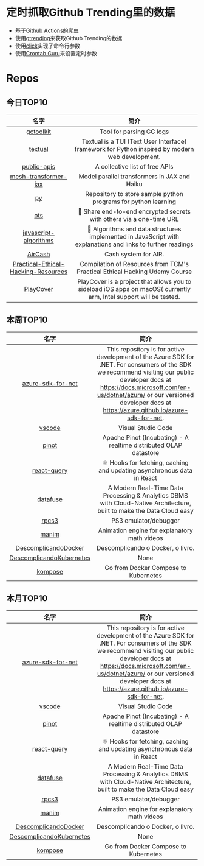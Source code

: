 # 定时抓取Github Trending里的数据
* 基于[Github Actions](https://docs.github.com/en/actions)的爬虫
* 使用[gtrending](https://github.com/hedythedev/gtrending)来获取Github Trending的数据
* 使用[click](https://github.com/pallets/click)实现了命令行参数
* 使用[Crontab Guru](https://crontab.guru/)来设置定时参数

# Repos
## 今日TOP10 
<!-- START OF DAILY_TOP10_REPOS -->
| 名字 | 简介 |
| :----: | :----: |
| [gctoolkit](https://github.com/microsoft/gctoolkit) | Tool for parsing GC logs |
| [textual](https://github.com/willmcgugan/textual) | Textual is a TUI (Text User Interface) framework for Python inspired by modern web development. |
| [public-apis](https://github.com/public-apis/public-apis) | A collective list of free APIs |
| [mesh-transformer-jax](https://github.com/kingoflolz/mesh-transformer-jax) | Model parallel transformers in JAX and Haiku |
| [py](https://github.com/codebasics/py) | Repository to store sample python programs for python learning |
| [ots](https://github.com/sniptt-official/ots) | 🔐 Share end-to-end encrypted secrets with others via a one-time URL |
| [javascript-algorithms](https://github.com/trekhleb/javascript-algorithms) | 📝 Algorithms and data structures implemented in JavaScript with explanations and links to further readings |
| [AirCash](https://github.com/Aircoin-official/AirCash) | Cash system for AIR. |
| [Practical-Ethical-Hacking-Resources](https://github.com/TCM-Course-Resources/Practical-Ethical-Hacking-Resources) | Compilation of Resources from TCM's Practical Ethical Hacking Udemy Course |
| [PlayCover](https://github.com/Letscoder/PlayCover) | PlayCover is a project that allows you to sideload iOS apps on macOS( currently arm, Intel support will be tested. |
<!-- END OF DAILY_TOP10_REPOS -->

## 本周TOP10
<!-- START OF WEEKLY_TOP10_REPOS -->
| 名字 | 简介 |
| :----: | :----: |
| [azure-sdk-for-net](https://github.com/Azure/azure-sdk-for-net) | This repository is for active development of the Azure SDK for .NET. For consumers of the SDK we recommend visiting our public developer docs at https://docs.microsoft.com/en-us/dotnet/azure/ or our versioned developer docs at https://azure.github.io/azure-sdk-for-net. |
| [vscode](https://github.com/microsoft/vscode) | Visual Studio Code |
| [pinot](https://github.com/apache/pinot) | Apache Pinot (Incubating) - A realtime distributed OLAP datastore |
| [react-query](https://github.com/tannerlinsley/react-query) | ⚛️ Hooks for fetching, caching and updating asynchronous data in React |
| [datafuse](https://github.com/datafuselabs/datafuse) | A Modern Real-Time Data Processing & Analytics DBMS with Cloud-Native Architecture, built to make the Data Cloud easy |
| [rpcs3](https://github.com/RPCS3/rpcs3) | PS3 emulator/debugger |
| [manim](https://github.com/3b1b/manim) | Animation engine for explanatory math videos |
| [DescomplicandoDocker](https://github.com/badtuxx/DescomplicandoDocker) | Descomplicando o Docker, o livro. |
| [DescomplicandoKubernetes](https://github.com/badtuxx/DescomplicandoKubernetes) | None |
| [kompose](https://github.com/kubernetes/kompose) | Go from Docker Compose to Kubernetes |
<!-- END OF WEEKLY_TOP10_REPOS -->

## 本月TOP10
<!-- START OF MONTHLY_TOP10_REPOS -->
| 名字 | 简介 |
| :----: | :----: |
| [azure-sdk-for-net](https://github.com/Azure/azure-sdk-for-net) | This repository is for active development of the Azure SDK for .NET. For consumers of the SDK we recommend visiting our public developer docs at https://docs.microsoft.com/en-us/dotnet/azure/ or our versioned developer docs at https://azure.github.io/azure-sdk-for-net. |
| [vscode](https://github.com/microsoft/vscode) | Visual Studio Code |
| [pinot](https://github.com/apache/pinot) | Apache Pinot (Incubating) - A realtime distributed OLAP datastore |
| [react-query](https://github.com/tannerlinsley/react-query) | ⚛️ Hooks for fetching, caching and updating asynchronous data in React |
| [datafuse](https://github.com/datafuselabs/datafuse) | A Modern Real-Time Data Processing & Analytics DBMS with Cloud-Native Architecture, built to make the Data Cloud easy |
| [rpcs3](https://github.com/RPCS3/rpcs3) | PS3 emulator/debugger |
| [manim](https://github.com/3b1b/manim) | Animation engine for explanatory math videos |
| [DescomplicandoDocker](https://github.com/badtuxx/DescomplicandoDocker) | Descomplicando o Docker, o livro. |
| [DescomplicandoKubernetes](https://github.com/badtuxx/DescomplicandoKubernetes) | None |
| [kompose](https://github.com/kubernetes/kompose) | Go from Docker Compose to Kubernetes |
<!-- END OF MONTHLY_TOP10_REPOS -->
